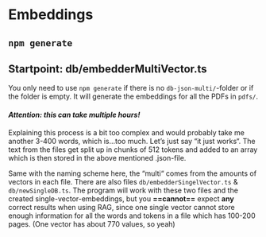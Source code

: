 # Embeddings

## `npm generate`

## Startpoint: db/embedderMultiVector.ts

You only need to use `npm generate` if there is no `db-json-multi/`-folder or if the folder is empty. It will generate the embeddings for all the PDFs
in `pdfs/`.

#### **_Attention: this can take multiple hours!_**

Explaining this process is a bit too complex and would probably take me another 3-400 words, which is...too much. Let’s just say “it just works“. The text from the files get split up in chunks of 512 tokens and added to an array which is then stored in the above mentioned .json-file.

Same with the naming scheme here, the “multi“ comes from the amounts of vectors in each file. There are also files `db/embedderSingelVector.ts` & `db/newSingleDB.ts`. The program will work with these two files and the created single-vector-embeddings, but you **==cannot==** expect **any** correct results when using RAG, since one single vector cannot store enough information for all the words and tokens in a file which has 100-200 pages. (One vector has about 770 values, so yeah)
